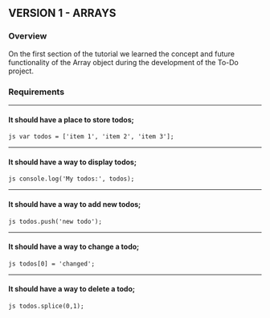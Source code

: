 ## VERSION 1 - ARRAYS

### Overview

On the first section of the tutorial we learned the concept and future functionality of the Array object during the development of the To-Do project.

### Requirements 
-------

#### It should have a place to store todos;
```js var todos = ['item 1', 'item 2', 'item 3'];```

---

#### It should have a way to display todos;
```js console.log('My todos:', todos);```

---
#### It should have a way to add new todos;
```js todos.push('new todo');```

---

#### It should have a way to change a todo;
```js todos[0] = 'changed';```

---

#### It should have a way to delete a todo;
```js todos.splice(0,1);```
